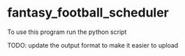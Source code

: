 # fantasy_football_scheduler
To use this program run the python script

TODO: update the output format to make it easier to upload